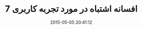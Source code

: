 ---
layout: post
title: "7 افسانه اشتباه در مورد تجربه کاربری"
date: 2015-05-05 20:41:12
section: article
tags: ux
link: "http://roocket.ir/articles/7-%D8%A7%D9%81%D8%B3%D8%A7%D9%86%D9%87--%D8%A7%D8%B4%D8%AA%D8%A8%D8%A7%D9%87-%D8%AF%D8%B1-%D9%85%D9%88%D8%B1%D8%AF--%D8%AA%D8%AC%D8%B1%D8%A8%D9%87-%DA%A9%D8%A7%D8%B1%D8%A8%D8%B1%DB%8C-[UX]/"
user: "نوید کاشانی"
user_link: "http://navid.kashani.ir/"
---
